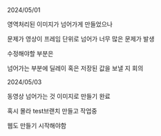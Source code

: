 2024/05/01

영역처리된 이미지가 넘어가게 만들었으나

문제가 영상이 프레임 단위로 넘어가 너무 많은 문제가 발생

수정해야할 부분은

넘어가는 부분에 딜레이 혹은 저장된 값을 보낼 지 회의

2024/05/03

동영상 넘어가는 것 이미지로 만들기 완료

혹시 몰라 test브랜치 만들고 작업중

웹도 만들기 시작해야함